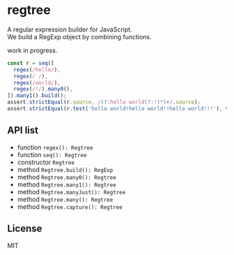 # regtree
A regular expression builder for JavaScript.  
We build a RegExp object by combining functions.  
  
work in progress.

```ts
const r = seq([
  regex(/hello/),
  regex(/ /),
  regex(/world/),
  regex(/!/).many0(),
]).many1().build();
assert.strictEqual(r.source, /(?:hello world(?:!)*)+/.source);
assert.strictEqual(r.test('hello world!hello world!!hello world!!!'), true);
```

## API list
- function `regex(): Regtree`
- function `seq(): Regtree`
- constructor `Regtree`
- method `Regtree.build(): RegExp`
- method `Regtree.many0(): Regtree`
- method `Regtree.many1(): Regtree`
- method `Regtree.manyJust(): Regtree`
- method `Regtree.many(): Regtree`
- method `Regtree.capture(): Regtree`

## License
MIT
